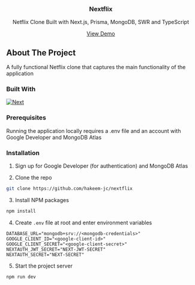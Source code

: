 
<div  align="center">

<a  href="https://github.com/hakeem-jc/gpt-light">

</a>

  

<h3  align="center">Nextflix</h3>

  
<p  align="center">

Netflix Clone
Built with Next.js, Prisma, MongoDB, SWR and TypeScript

<a  href="https://nextflix-gules.vercel.app/auth">View Demo</a>

</p>

</div>

<!-- ABOUT THE PROJECT -->

## About The Project
A fully functional Netflix clone that captures the main functionality of the application
  

### Built With 
[![Next][Next.js]][Next-url]


<!-- GETTING STARTED -->

### Prerequisites

Running the application locally requires a .env file and an account with Google Developer and MongoDB Atlas
 
### Installation

1. Sign up for Google Developer (for authentication) and MongoDB Atlas

2. Clone the repo

```sh
git clone https://github.com/hakeem-jc/nextflix
```

3. Install NPM packages

```sh
npm install
```

4. Create `.env` file at root and enter environment variables

```Sh
DATABASE_URL="mongodb+srv://<mongodb-credentials>"
GOOGLE_CLIENT_ID="<google-client-id>"
GOOGLE_CLIENT_SECRET="<google-client-secret>"
NEXTAUTH_JWT_SECRET="NEXT-JWT-SECRET"
NEXTAUTH_SECRET="NEXT-SECRET"
```

5. Start the project server
```sh
npm run dev
```

<!-- MARKDOWN LINKS & IMAGES -->
[linkedin-url]: https://www.linkedin.com/in/hakeemclarke/

[React.js]: https://img.shields.io/badge/React-20232A?style=for-the-badge&logo=react&logoColor=61DAFB
[Next.js]: https://img.shields.io/badge/next.js-000000?style=for-the-badge&logo=nextdotjs&logoColor=white
[Next-url]: https://nextjs.org/